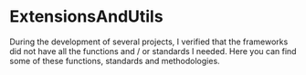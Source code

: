 # ExtensionsAndUtils
During the development of several projects, I verified that the frameworks did not have all the functions and / or standards I needed. Here you can find some of these functions, standards and methodologies.

